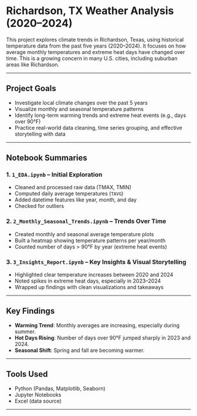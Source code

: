 # Richardson, TX Weather Analysis (2020–2024)

This project explores climate trends in Richardson, Texas, using historical temperature data from the past five years (2020–2024). It focuses on how average monthly temperatures and extreme heat days have changed over time. This is a growing concern in many U.S. cities, including suburban areas like Richardson.

---

##  Project Goals

- Investigate local climate changes over the past 5 years
- Visualize monthly and seasonal temperature patterns
- Identify long-term warming trends and extreme heat events (e.g., days over 90°F)
- Practice real-world data cleaning, time series grouping, and effective storytelling with data

---

## Notebook Summaries

### 1. `1_EDA.ipynb` – Initial Exploration
- Cleaned and processed raw data (TMAX, TMIN)
- Computed daily average temperatures (`TAVG`)
- Added datetime features like year, month, and day
- Checked for outliers

### 2. `2_Monthly_Seasonal_Trends.ipynb` – Trends Over Time
- Created monthly and seasonal average temperature plots
- Built a heatmap showing temperature patterns per year/month
- Counted number of days > 90°F by year (extreme heat events)

### 3. `3_Insights_Report.ipynb` – Key Insights & Visual Storytelling
- Highlighted clear temperature increases between 2020 and 2024
- Noted spikes in extreme heat days, especially in 2023–2024
- Wrapped up findings with clean visualizations and takeaways

---

## Key Findings

- **Warming Trend**: Monthly averages are increasing, especially during summer.
- **Hot Days Rising**: Number of days over 90°F jumped sharply in 2023 and 2024.
- **Seasonal Shift**: Spring and fall are becoming warmer.

---

## Tools Used

- Python (Pandas, Matplotlib, Seaborn)
- Jupyter Notebooks
- Excel (data source)

---
